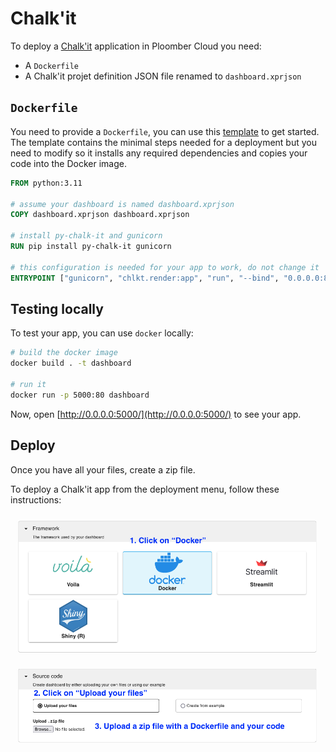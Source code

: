 # Chalk'it

To deploy a [Chalk'it](https://github.com/ifpen/chalk-it) application in Ploomber Cloud you need:

- A `Dockerfile`
- A Chalk'it projet definition JSON file renamed to `dashboard.xprjson`

## `Dockerfile`

You need to provide a `Dockerfile`, you can use this [template](https://github.com/ploomber/doc/blob/main/examples/docker/chalk-it/Dockerfile) to get started. The template contains the minimal steps needed for a deployment but you need to modify so it installs any required dependencies and copies your code into the Docker image.

```Dockerfile
FROM python:3.11

# assume your dashboard is named dashboard.xprjson
COPY dashboard.xprjson dashboard.xprjson

# install py-chalk-it and gunicorn
RUN pip install py-chalk-it gunicorn

# this configuration is needed for your app to work, do not change it
ENTRYPOINT ["gunicorn", "chlkt.render:app", "run", "--bind", "0.0.0.0:80"]
```

## Testing locally

To test your app, you can use `docker` locally:

```sh
# build the docker image
docker build . -t dashboard

# run it
docker run -p 5000:80 dashboard
```

Now, open [http://0.0.0.0:5000/](http://0.0.0.0:5000/) to see your app.


## Deploy

Once you have all your files, create a zip file.

To deploy a Chalk'it app from the deployment menu, follow these instructions:

![](../static/docker.png)
